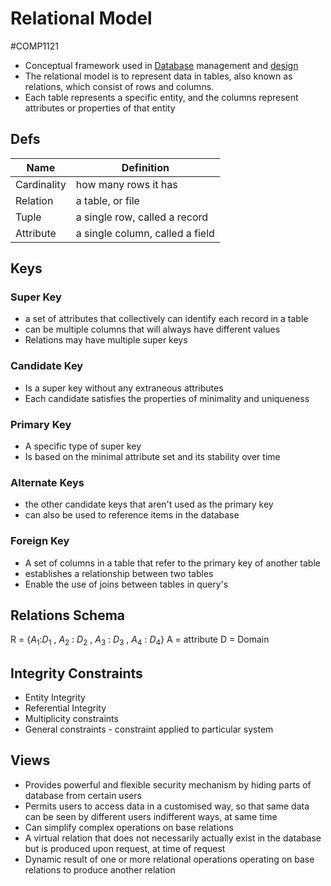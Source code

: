 # Relational Model
#COMP1121
- Conceptual framework used in [Database](Databases.md) management and [design](Database%20Design.md)
- The relational model is to represent data in tables, also known as relations, which consist of rows and columns.
- Each table represents a specific entity, and the columns represent attributes or properties of that entity
## Defs
| Name         | Definition                      |
| ------------ | ------------------------------- |
| Cardinality  | how many rows it has            |
| Relation      | a table, or file                |
| Tuple          | a single row, called a record   |
| Attribute      | a single column, called a field |

## Keys
### Super Key
- a set of attributes that collectively can identify each record in a table
- can be multiple columns that will always have different values
- Relations may have multiple super keys
### Candidate Key
- Is a super key without any extraneous attributes
- Each candidate satisfies the properties of minimality and uniqueness
### Primary Key
- A specific type of super key
- Is based on the minimal attribute set and its stability over time
### Alternate Keys
- the other candidate keys that aren't used as the primary key
- can also be used to reference items in the database
### Foreign Key
- A set of columns in a table that refer to the primary key of another table
- establishes a relationship between two tables
- Enable the use of joins between tables in query's

## Relations Schema
R = {${A_1}$:${D_1}$ , ${A_2}$ : ${D_2}$ , ${A_3}$ : ${D_3}$ , ${A_4}$ : ${D_4}$}
A = attribute 
D = Domain

## Integrity Constraints
- Entity Integrity
- Referential Integrity
- Multiplicity constraints
- General constraints - constraint applied to particular system

## Views
- Provides powerful and flexible security mechanism by hiding parts of database from certain users
- Permits users to access data in a customised way, so that same data can be seen by different users indifferent ways, at same time
- Can simplify complex operations on base relations
- A virtual relation that does not necessarily actually exist in the database but is produced upon request, at time of request
- Dynamic result of one or more relational operations operating on base relations to produce another relation